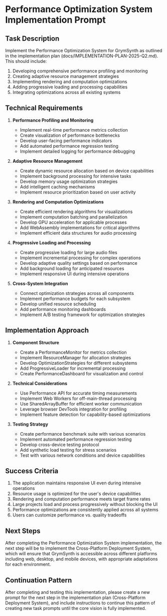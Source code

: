 # Performance Optimization System Implementation Prompt

## Task Description

Implement the Performance Optimization System for GrymSynth as outlined in the implementation plan (docs/IMPLEMENTATION-PLAN-2025-Q2.md). This should include:

1. Developing comprehensive performance profiling and monitoring
2. Creating adaptive resource management strategies
3. Implementing rendering and computation optimizations
4. Adding progressive loading and processing capabilities
5. Integrating optimizations across all existing systems

## Technical Requirements

1. **Performance Profiling and Monitoring**
   - Implement real-time performance metrics collection
   - Create visualization of performance bottlenecks
   - Develop user-facing performance indicators
   - Add automated performance regression testing
   - Implement detailed logging for performance debugging

2. **Adaptive Resource Management**
   - Create dynamic resource allocation based on device capabilities
   - Implement background processing for intensive tasks
   - Develop memory usage optimization strategies
   - Add intelligent caching mechanisms
   - Implement resource prioritization based on user activity

3. **Rendering and Computation Optimizations**
   - Create efficient rendering algorithms for visualizations
   - Implement computation batching and parallelization
   - Develop GPU acceleration for applicable processes
   - Add WebAssembly implementations for critical algorithms
   - Implement efficient data structures for audio processing

4. **Progressive Loading and Processing**
   - Create progressive loading for large audio files
   - Implement incremental processing for complex operations
   - Develop adaptive quality settings based on performance
   - Add background loading for anticipated resources
   - Implement responsive UI during intensive operations

5. **Cross-System Integration**
   - Connect optimization strategies across all components
   - Implement performance budgets for each subsystem
   - Develop unified resource scheduling
   - Add performance monitoring dashboards
   - Implement A/B testing framework for optimization strategies

## Implementation Approach

1. **Component Structure**
   - Create a PerformanceMonitor for metrics collection
   - Implement ResourceManager for allocation strategies
   - Develop OptimizationStrategies for different subsystems
   - Add ProgressiveLoader for incremental processing
   - Create PerformanceDashboard for visualization and control

2. **Technical Considerations**
   - Use Performance API for accurate timing measurements
   - Implement Web Workers for off-main-thread processing
   - Use SharedArrayBuffer for efficient worker communication
   - Leverage browser DevTools integration for profiling
   - Implement feature detection for capability-based optimizations

3. **Testing Strategy**
   - Create performance benchmark suite with various scenarios
   - Implement automated performance regression testing
   - Develop cross-device testing protocol
   - Add synthetic load testing for stress scenarios
   - Test with various network conditions and device capabilities

## Success Criteria

1. The application maintains responsive UI even during intensive operations
2. Resource usage is optimized for the user's device capabilities
3. Rendering and computation performance meets target frame rates
4. Large projects load and process progressively without blocking the UI
5. Performance optimizations are consistently applied across all systems
6. Users can customize performance vs. quality tradeoffs

## Next Steps

After completing the Performance Optimization System implementation, the next step will be to implement the Cross-Platform Deployment System, which will ensure that GrymSynth is accessible across different platforms including web, desktop, and mobile devices, with appropriate adaptations for each environment.

## Continuation Pattern

After completing and testing this implementation, please create a new prompt for the next step in the implementation plan (Cross-Platform Deployment System), and include instructions to continue this pattern of creating new task prompts until the core vision is fully implemented.
